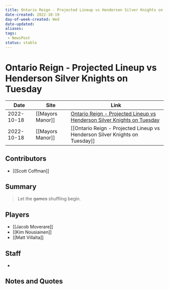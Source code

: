 ```yaml
---
title: Ontario Reign - Projected Lineup vs Henderson Silver Knights on Tuesday
date-created: 2022-10-19
day-of-week-created: Wed
date-updated: 
aliases: 
tags:
 - NewsPost
status: stable
---
```


# Ontario Reign - Projected Lineup vs Henderson Silver Knights on Tuesday

| Date       | Site             | Link                                                                                                                                                                              |
| ---------- | ---------------- | --------------------------------------------------------------------------------------------------------------------------------------------------------------------------------- |
| 2022-10-18 | [[Mayors Manor]] | [Ontario Reign - Projected Lineup vs Henderson Silver Knights on Tuesday](https://mayorsmanor.com/2022/10/ontario-reign-projected-lineup-vs-henderson-silver-knights-on-tuesday/) |
| 2022-10-18 | [[Mayors Manor]] | [[Ontario Reign - Projected Lineup vs Henderson Silver Knights on Tuesday]]                                                                                                       |

## Contributors
- [[Scott Coffman]]


## Summary
> Let the ~~games~~ shuffling begin.


## Players
- [[Jacob Moverare]]
- [[Kim Nousiainen]]
- [[Matt Villalta]]


## Staff
- 


## Notes and Quotes
> 


